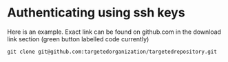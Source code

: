 <!-- TITLE: Git Intro -->
<!-- SUBTITLE: A quick summary of Git Intro -->

# Authenticating using ssh keys
Here is an example.  Exact link can be found on github.com in the download link section (green button labelled code currently)
```
git clone git@github.com:targetedorganization/targetedrepository.git
```